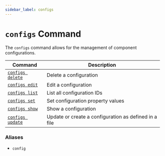 ```yaml
---
sidebar_label: configs
---
```


# `configs` Command

The `configs` command allows for the management of component configurations.

| Command                         | Description                                           |
| ------------------------------- | ----------------------------------------------------- |
| [`configs delete`](./delete.md) | Delete a configuration                                |
| [`configs edit`](./edit.md)     | Edit a configuration                                  |
| [`configs list`](./list.md)     | List all configuration IDs                            |
| [`configs set`](./set.md)       | Set configuration property values                     |
| [`configs show`](./show.md)     | Show a configuration                                  |
| [`configs update`](./update.md) | Update or create a configuration as defined in a file |

### Aliases

- `config`
